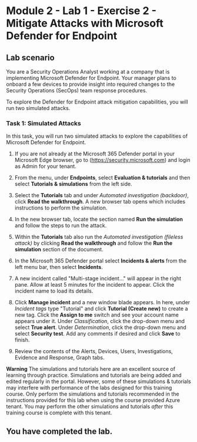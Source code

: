 # Module 2 - Lab 1 - Exercise 2 - Mitigate Attacks with Microsoft Defender for Endpoint

## Lab scenario

You are a Security Operations Analyst working at a company that is implementing Microsoft Defender for Endpoint. Your manager plans to onboard a few devices to provide insight into required changes to the Security Operations (SecOps) team response procedures.

To explore the Defender for Endpoint attack mitigation capabilities, you will run two simulated attacks.

### Task 1: Simulated Attacks

In this task, you will run two simulated attacks to explore the capabilities of Microsoft Defender for Endpoint.

1. If you are not already at the Microsoft 365 Defender portal in your Microsoft Edge browser, go to (https://security.microsoft.com) and login as Admin for your tenant.

2. From the menu, under **Endpoints**, select **Evaluation & tutorials** and then select **Tutorials & simulations** from the left side.

3. Select the **Tutorials** tab and under *Automated investigation (backdoor)*, click **Read the walkthrough**. A new browser tab opens which includes instructions to perform the simulation.

4. In the new browser tab, locate the section named **Run the simulation** and follow the steps to run the attack.

5. Within the **Tutorials** tab also run the *Automated investigation (fileless attack)* by clicking **Read the walkthrough** and follow the **Run the simulation** section of the document.

6. In the Microsoft 365 Defender portal select **Incidents & alerts** from the left menu bar, then select **Incidents**.

7. A new incident called "Multi-stage incident..." will appear in the right pane. Allow at least 5 minutes for the incident to appear. Click the incident name to load its details.

8. Click **Manage incident** and a new window blade appears. In here, under *Incident tags* type "Tutorial" and click **Tutorial (Create new)** to create a new tag. Click the **Assign to me** switch and see your account name appears under it. Under *Classification*, click the drop-down menu and select **True alert**. Under *Determination*, click the drop-down menu and select **Security test**. Add any comments if desired and click **Save** to finish.

9. Review the contents of the Alerts, Devices, Users, Investigations, Evidence and Response, Graph tabs.

**Warning** The simulations and tutorials here are an excellent source of learning through practice.  Simulations and tutorials are being added and edited regularly in the portal.  However, some of these simulations & tutorials may interfere with performance of the labs designed for this training course.  Only perform the simulations and tutorials recommended in the instructions provided for this lab when using the course provided Azure tenant.  You may perform the other simulations and tutorials *after* this training course is complete with this tenant.

## You have completed the lab.
